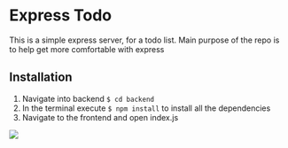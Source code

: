 # Express Todo 
This is a simple express server, for a todo list. Main purpose of the repo is to help get more comfortable with express

## Installation
1) Navigate into backend `$ cd backend`
2) In the terminal execute `$ npm install` to install all the dependencies
3) Navigate to the frontend and open index.js  

<img src="https://media.giphy.com/media/tTAn68i7jzx7hHoL7B/giphy.gif" />
